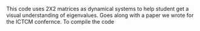 This code uses 2X2 matrices as dynamical systems to help student get a visual understanding of eigenvalues. Goes along with a paper we wrote for the ICTCM confernce.
To compile the code 

